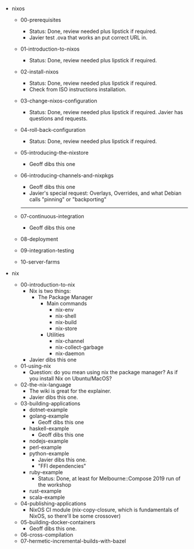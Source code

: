 - nixos
  - 00-prerequisites
      - Status: Done, review needed plus lipstick if required.
      - Javier test .ova that works an put correct URL in.
  - 01-introduction-to-nixos
      - Status: Done, review needed plus lipstick if required.
  - 02-install-nixos
      - Status: Done, review needed plus lipstick if required.
      - Check from ISO instructions installation.
  - 03-change-nixos-configuration
      - Status: Done, review needed plus lipstick if required. Javier has questions and requests.
  - 04-roll-back-configuration
      - Status: Done, review needed plus lipstick if required.
  - 05-introducing-the-nixstore
    - Geoff dibs this one
  - 06-introducing-channels-and-nixpkgs
    - Geoff dibs this one
    - Javier's special request: Overlays, Overrides, and what Debian calls "pinning" or "backporting"
    -----------------------------------------------

  - 07-continuous-integration
    - Geoff dibs this one
  - 08-deployment
  - 09-integration-testing
  - 10-server-farms

- nix
  - 00-introduction-to-nix
      - Nix is two things:
        - The Package Manager
          - Main commands
            - nix-env
            - nix-shell
            - nix-build
            - nix-store
          - Utilities
            - nix-channel
            - nix-collect-garbage
            - nix-daemon
      - Javier dibs this one
  - 01-using-nix
      - Question: do you mean using nix the package manager? As if you install Nix on Ubuntu/MacOS?
  - 02-the-nix-language
      - The wiki is great for the explainer.
      - Javier dibs this one.
  - 03-building-applications
    - dotnet-example
    - golang-example
      - Geoff dibs this one
    - haskell-example
      - Geoff dibs this one
    - nodejs-example
    - perl-example
    - python-example
      - Javier dibs this one.
      - "FFI dependencies"
    - ruby-example
      - Status: Done, at least for Melbourne::Compose 2019 run of the workshop
    - rust-example
    - scala-example
  - 04-publishing-applications
    - NixOS CI module (nix-copy-closure, which is fundamentals of NixOS, so there'll be some crossover)
  - 05-building-docker-containers
    - Geoff dibs this one.
  - 06-cross-compilation
  - 07-hermetic-incremental-builds-with-bazel
